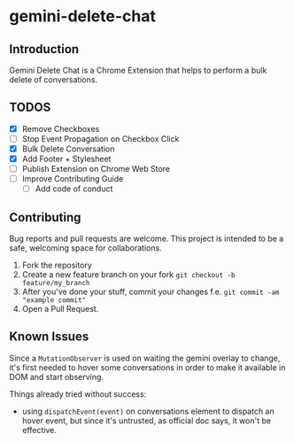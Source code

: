 # gemini-delete-chat

## Introduction

Gemini Delete Chat is a Chrome Extension that helps to perform a bulk delete of conversations.

## TODOS

- [X] Remove Checkboxes
- [ ] Stop Event Propagation on Checkbox Click
- [X] Bulk Delete Conversation
- [X] Add Footer + Stylesheet
- [ ] Publish Extension on Chrome Web Store
- [ ] Improve Contributing Guide
  - [ ] Add code of conduct

## Contributing

Bug reports and pull requests are welcome. This project is intended to be a safe, welcoming space for collaborations.

1. Fork the repository
2. Create a new feature branch on your fork `git checkout -b feature/my_branch`
3. After you've done your stuff, commit your changes f.e.
`git commit -am "example commit"`
4. Open a Pull Request.

## Known Issues

Since a `MutationObserver` is used on waiting the gemini overlay to change, it's first needed to hover some conversations in order to make it available in DOM and start observing.

Things already tried without success:

- using `dispatchEvent(event)` on conversations element to dispatch an hover event, but since it's untrusted, as official doc says, it won't be effective.
